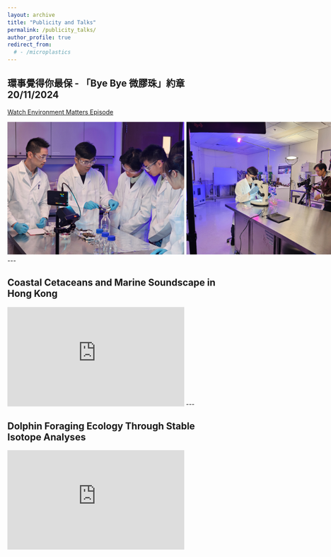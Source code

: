 ```yaml
---
layout: archive
title: "Publicity and Talks"
permalink: /publicity_talks/
author_profile: true
redirect_from:
  # - /microplastics
---
```

## 環事覺得你最保 - 「Bye Bye 微膠珠」約章   20/11/2024
[Watch Environment Matters Episode](https://www.rthk.hk/tv/dtt31/programme/environmentmatters/episode/981832)

<div style="display: flex; gap: 5px; align-items: flex-start; margin-bottom: 5px;">
  <img
    src="/images/publicity/20240124 RTHK filming1.jpg"
    alt="RTHK_filming_1"
    style="height: 300px; width: auto;"
  >
  <img
    src="/images/publicity/20240124 RTHK filming3.jpg"
    alt="RTHK_filming_2"
    style="height: 300px; width: auto;"
  >
</div>
---

## Coastal Cetaceans and Marine Soundscape in Hong Kong
<iframe width="400" height="225" src="https://www.youtube.com/embed/ig7iggqlNU0" frameborder="0" allow="accelerometer; autoplay; clipboard-write; encrypted-media; gyroscope; picture-in-picture" allowfullscreen></iframe>
---

## Dolphin Foraging Ecology Through Stable Isotope Analyses
<iframe width="400" height="225" src="https://www.youtube.com/embed/RfV5yjoObvg" frameborder="0" allow="accelerometer; autoplay; clipboard-write; encrypted-media; gyroscope; picture-in-picture" allowfullscreen></iframe>